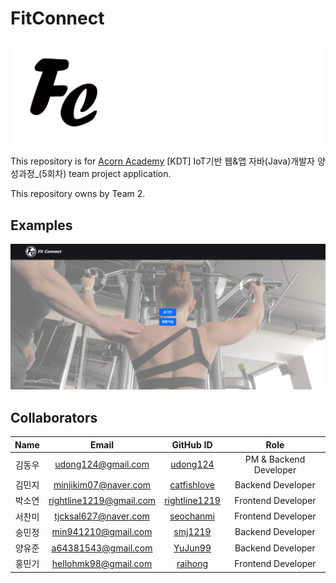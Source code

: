 # FitConnect

![thumbnail](docs/thumbnail.png)

This repository is for [Acorn Academy](https://www.acornacademy.co.kr/) [KDT] IoT기반 웹&앱 자바(Java)개발자 양성과정_(5회차) team project application.

This repository owns by Team 2.

## Examples

![main page](docs/main-page.png)

## Collaborators

|Name|        Email         |                    GitHub ID                    |        Role        |
|:---:|:--------------------:|:-----------------------------------------------:|:------------------:|
|김동우|udong124@gmail.com| [udong124](https://github.com/udong124) | PM & Backend Developer |
|김민지|minjikim07@naver.com| [catfishlove](https://github.com/catfishlove) | Backend Developer |
|박소연| rightline1219@gmail.com | [rightline1219](https://github.com/rightline1219) | Frontend Developer |
|서찬미| tjcksal627@naver.com | [seochanmi](https://github.com/seochanmi) | Frontend Developer |
|송민정| min941210@gmail.com | [smj1219](https://github.com/smj1219) | Backend Developer |
|양유준| a64381543@gmail.com | [YuJun99](https://github.com/YuJun99) | Backend Developer |
|홍민기| hellohmk98@gmail.com | [raihong](https://github.com/raihong) | Frontend Developer |
